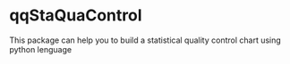 # qqStaQuaControl
This package can help you to build a statistical quality control chart using python lenguage
